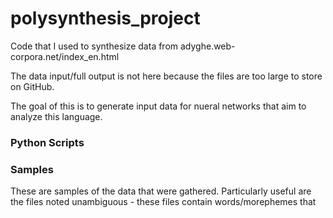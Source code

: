 # polysynthesis_project

Code that I used to synthesize data from adyghe.web-corpora.net/index_en.html

The data input/full output is not here because the files are too large to store on GitHub.

The goal of this is to generate input data for nueral networks that aim to analyze this language.

### Python Scripts



### Samples

These are samples of the data that were gathered. Particularly useful are the files noted unambiguous - these files contain words/morephemes that
